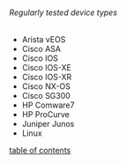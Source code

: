 
###### Regularly tested device types

* Arista vEOS
* Cisco ASA
* Cisco IOS
* Cisco IOS-XE
* Cisco IOS-XR
* Cisco NX-OS
* Cisco SG300
* HP Comware7
* HP ProCurve
* Juniper Junos
* Linux

[table of contents](#table-of-contents)
